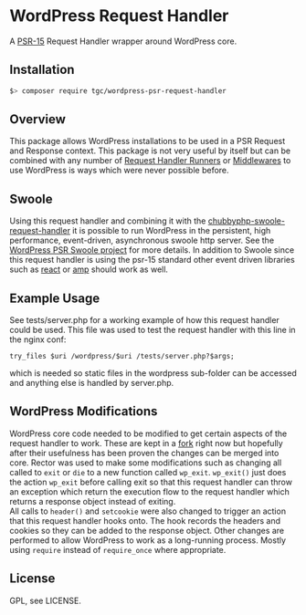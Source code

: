 WordPress Request Handler
===========

A [PSR-15](https://www.php-fig.org/psr/psr-15/) Request Handler wrapper around WordPress core.

Installation
------------

```bash
$> composer require tgc/wordpress-psr-request-handler
```

Overview
-----------

This package allows WordPress installations to be used in a PSR Request and Response context.
This package is not very useful by itself but can be combined with any number of 
[Request Handler Runners](https://github.com/laminas/laminas-httphandlerrunner/) or [Middlewares](https://github.com/middlewares/psr15-middlewares)
to use WordPress is ways which were never possible before. 

Swoole
-------

Using this request handler and combining it with the [chubbyphp-swoole-request-handler](https://github.com/chubbyphp/chubbyphp-swoole-request-handler)
it is possible to run WordPress in the persistent, high performance, event-driven, asynchronous swoole http server.
See the [WordPress PSR Swoole project](https://github.com/WordPress-PSR/swoole) for more details.
In addition to Swoole since this request handler is using the psr-15 standard other event driven libraries such as [react](https://reactphp.org/) or [amp](https://amphp.org/http-server/classes/middleware) should work as well.

Example Usage
-------
See tests/server.php for a working example of how this request handler could be used.
This file was used to test the request handler with this line in the nginx conf:
```
try_files $uri /wordpress/$uri /tests/server.php?$args;
```
which is needed so static files in the wordpress sub-folder can be accessed and anything else is handled by server.php.

WordPress Modifications
-------
WordPress core code needed to be modified to get certain aspects of the request handler to work. These are kept in a [fork](https://github.com/superdav42/wordpress-core) right now but hopefully after their usefulness has been proven the changes can be merged into core.
Rector was used to make some modifications such as changing all called to `exit` or `die` to a new function called `wp_exit`. `wp_exit()` just does the action `wp_exit` before calling exit so that this request handler can throw an exception which return the execution flow to the request handler which returns a response object instead of exiting.    
All calls to `header()` and `setcookie` were also changed to trigger an action that this request handler hooks onto. The hook records the headers and cookies so they can be added to the response object.
Other changes are performed to allow WordPress to work as a long-running process. Mostly using `require` instead of `require_once` where appropriate.

License
-------

GPL, see LICENSE.
